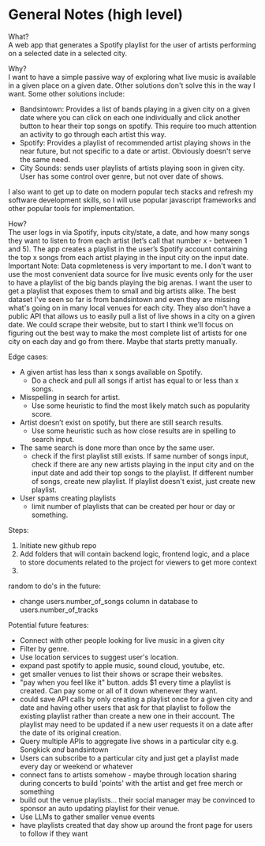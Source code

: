 # General Notes (high level)

What?  
A web app that generates a Spotify playlist for the user of artists performing on a selected date in a selected city.

Why?  
I want to have a simple passive way of exploring what live music is available in a given place on a given date. Other solutions don't solve this in the way I want. Some other solutions include:
* Bandsintown: Provides a list of bands playing in a given city on a given date where you can click on each one individually and click another button to hear their top songs on spotify. This require too much attention an activity to go through each artist this way.
* Spotify: Provides a playlist of recommended artist playing shows in the near future, but not specific to a date or artist. Obviously doesn't serve the same need.
* City Sounds: sends user playlists of artists playing soon in given city. User has some control over genre, but not over date of shows.

I also want to get up to date on modern popular tech stacks and refresh my software development skills, so I will use popular javascript frameworks and other popular tools for implementation.

How?  
The user logs in via Spotify, inputs city/state, a date, and how many songs they want to listen to from each artist (let’s call that number x - between 1 and 5). The app creates a playlist in the user’s Spotify account containing the top x songs from each artist playing in the input city on the input date.  
Important Note: Data copmleteness is very important to me. I don't want to use the most convenient data source for live music events only for the user to have a playlist of the big bands playing the big arenas. I want the user to get a playlist that exposes them to small and big artists alike. The best dataset I've seen so far is from bandsintown and even they are missing what's going on in many local venues for each city. They also don't have a public API that allows us to easily pull a list of live shows in a city on a given date. We could scrape their website, but to start I think we'll focus on figuring out the best way to make the most complete list of artists for one city on each day and go from there. Maybe that starts pretty manually.

Edge cases:
* A given artist has less than x songs available on Spotify.
    * Do a check and pull all songs if artist has equal to or less than x songs.
* Misspelling in search for artist.
    * Use some heuristic to find the most likely match such as popularity score.
* Artist doesn’t exist on spotify, but there are still search results.
    * Use some heuristic such as how close results are in spelling to search input.
* The same search is done more than once by the same user.
    * check if the first playlist still exists. If same number of songs input, check if there are any new artists playing in the input city and on the input date and add their top songs to the playlist. If different number of songs, create new playlist. If playlist doesn't exist, just create new playlist.
* User spams creating playlists
    * limit number of playlists that can be created per hour or day or something.

Steps:
1. Initiate new github repo
2. Add folders that will contain backend logic, frontend logic, and a place to store documents related to the project for viewers to get more context
3. 


random to do's in the future:
* change users.number_of_songs column in database to users.number_of_tracks

Potential future features:
* Connect with other people looking for live music in a given city
* Filter by genre.
* Use location services to suggest user's location.
* expand past spotify to apple music, sound cloud, youtube, etc.
* get smaller venues to list their shows or scrape their websites.
* "pay when you feel like it" button. adds $1 every time a playlist is created. Can pay some or all of it down whenever they want.
* could save API calls by only creating a playlist once for a given city and date and having other users that ask for that playlist to follow the existing playlist rather than create a new one in their account. The playlist may need to be updated if a new user requests it on a date after the date of its original creation.
* Query multiple APIs to aggregate live shows in a particular city e.g. Songkick *and* bandsintown
* Users can subscribe to a particular city and just get a playlist made every day or weekend or whatever
* connect fans to artists somehow - maybe through location sharing during concerts to build 'points' with the artist and get free merch or something
* build out the venue playlists… their social manager may be convinced to sponsor an auto updating playlist for their venue.
* Use LLMs to gather smaller venue events
* have playlists created that day show up around the front page for users to follow if they want